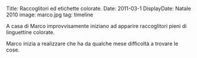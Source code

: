 Title: Raccoglitori ed etichette colorate.
Date: 2011-03-1
DisplayDate: Natale 2010
image: marco.jpg
tag: timeline

A casa di Marco improvvisamente iniziano ad apparire raccoglitori
pieni di linguettine colorate.

Marco inizia a realizzare che ha da qualche mese difficoltà a trovare
le cose.
